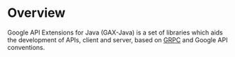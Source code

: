 # Overview

Google API Extensions for Java (GAX-Java) is a set of libraries which aids the development of APIs,
client and server, based on [GRPC](http://grpc.io) and Google API conventions.

